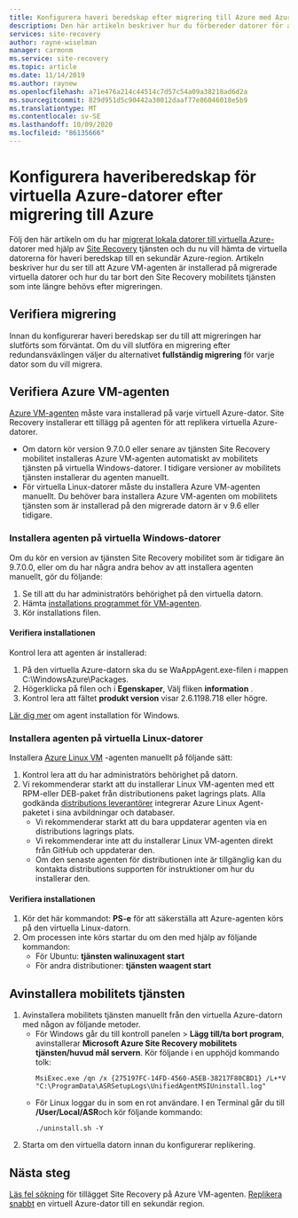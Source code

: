 ```yaml
---
title: Konfigurera haveri beredskap efter migrering till Azure med Azure Site Recovery
description: Den här artikeln beskriver hur du förbereder datorer för att konfigurera haveri beredskap mellan Azure-regioner efter migrering till Azure med hjälp av Azure Site Recovery.
services: site-recovery
author: rayne-wiselman
manager: carmonm
ms.service: site-recovery
ms.topic: article
ms.date: 11/14/2019
ms.author: raynew
ms.openlocfilehash: a71e476a214c44514c7d57c54a09a38218ad6d2a
ms.sourcegitcommit: 829d951d5c90442a38012daaf77e86046018e5b9
ms.translationtype: MT
ms.contentlocale: sv-SE
ms.lasthandoff: 10/09/2020
ms.locfileid: "86135666"
---
```

# <a name="set-up-disaster-recovery-for-azure-vms-after-migration-to-azure"></a>Konfigurera haveriberedskap för virtuella Azure-datorer efter migrering till Azure 


Följ den här artikeln om du har [migrerat lokala datorer till virtuella Azure-](./migrate-tutorial-on-premises-azure.md) datorer med hjälp av [Site Recovery](site-recovery-overview.md) tjänsten och du nu vill hämta de virtuella datorerna för haveri beredskap till en sekundär Azure-region. Artikeln beskriver hur du ser till att Azure VM-agenten är installerad på migrerade virtuella datorer och hur du tar bort den Site Recovery mobilitets tjänsten som inte längre behövs efter migreringen.



## <a name="verify-migration"></a>Verifiera migrering

Innan du konfigurerar haveri beredskap ser du till att migreringen har slutförts som förväntat. Om du vill slutföra en migrering efter redundansväxlingen väljer du alternativet **fullständig migrering** för varje dator som du vill migrera. 

## <a name="verify-the-azure-vm-agent"></a>Verifiera Azure VM-agenten

[Azure VM-agenten](../virtual-machines/extensions/agent-windows.md) måste vara installerad på varje virtuell Azure-dator. Site Recovery installerar ett tillägg på agenten för att replikera virtuella Azure-datorer.

- Om datorn kör version 9.7.0.0 eller senare av tjänsten Site Recovery mobilitet installeras Azure VM-agenten automatiskt av mobilitets tjänsten på virtuella Windows-datorer. I tidigare versioner av mobilitets tjänsten installerar du agenten manuellt.
- För virtuella Linux-datorer måste du installera Azure VM-agenten manuellt. Du behöver bara installera Azure VM-agenten om mobilitets tjänsten som är installerad på den migrerade datorn är v 9.6 eller tidigare.


### <a name="install-the-agent-on-windows-vms"></a>Installera agenten på virtuella Windows-datorer

Om du kör en version av tjänsten Site Recovery mobilitet som är tidigare än 9.7.0.0, eller om du har några andra behov av att installera agenten manuellt, gör du följande:  

1. Se till att du har administratörs behörighet på den virtuella datorn.
2. Hämta [installations programmet för VM-agenten](https://go.microsoft.com/fwlink/?LinkID=394789&clcid=0x409).
3. Kör installations filen.

#### <a name="validate-the-installation"></a>Verifiera installationen
Kontrol lera att agenten är installerad:

1. På den virtuella Azure-datorn ska du se WaAppAgent.exe-filen i mappen C:\WindowsAzure\Packages.
2. Högerklicka på filen och i **Egenskaper**, Välj fliken **information** .
3. Kontrol lera att fältet **produkt version** visar 2.6.1198.718 eller högre.

[Lär dig mer](../virtual-machines/extensions/agent-windows.md) om agent installation för Windows.

### <a name="install-the-agent-on-linux-vms"></a>Installera agenten på virtuella Linux-datorer

Installera [Azure Linux VM](../virtual-machines/extensions/agent-linux.md) -agenten manuellt på följande sätt:

1. Kontrol lera att du har administratörs behörighet på datorn.
2. Vi rekommenderar starkt att du installerar Linux VM-agenten med ett RPM-eller DEB-paket från distributionens paket lagrings plats. Alla godkända [distributions leverantörer](../virtual-machines/linux/endorsed-distros.md) integrerar Azure Linux Agent-paketet i sina avbildningar och databaser.
    - Vi rekommenderar starkt att du bara uppdaterar agenten via en distributions lagrings plats.
    - Vi rekommenderar inte att du installerar Linux VM-agenten direkt från GitHub och uppdaterar den.
    -  Om den senaste agenten för distributionen inte är tillgänglig kan du kontakta distributions supporten för instruktioner om hur du installerar den. 

#### <a name="validate-the-installation"></a>Verifiera installationen 

1. Kör det här kommandot: **PS-e** för att säkerställa att Azure-agenten körs på den virtuella Linux-datorn.
2. Om processen inte körs startar du om den med hjälp av följande kommandon:
    - För Ubuntu: **tjänsten walinuxagent start**
    - För andra distributioner: **tjänsten waagent start**


## <a name="uninstall-the-mobility-service"></a>Avinstallera mobilitets tjänsten

1. Avinstallera mobilitets tjänsten manuellt från den virtuella Azure-datorn med någon av följande metoder. 
    - För Windows går du till kontroll panelen > **Lägg till/ta bort program**, avinstallerar **Microsoft Azure Site Recovery mobilitets tjänsten/huvud mål servern**. Kör följande i en upphöjd kommando tolk:
        ```
        MsiExec.exe /qn /x {275197FC-14FD-4560-A5EB-38217F80CBD1} /L+*V "C:\ProgramData\ASRSetupLogs\UnifiedAgentMSIUninstall.log"
        ```
    - För Linux loggar du in som en rot användare. I en Terminal går du till **/User/Local/ASR**och kör följande kommando:
        ```
        ./uninstall.sh -Y
        ```
2. Starta om den virtuella datorn innan du konfigurerar replikering.

## <a name="next-steps"></a>Nästa steg

[Läs fel sökning](site-recovery-extension-troubleshoot.md) för tillägget Site Recovery på Azure VM-agenten.
[Replikera snabbt](azure-to-azure-quickstart.md) en virtuell Azure-dator till en sekundär region.
